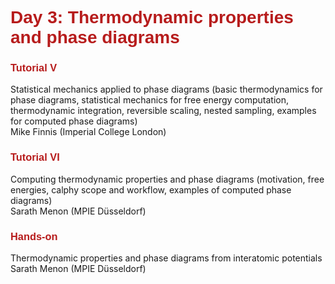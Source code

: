 # <font style="color:#B71C1C" face="Helvetica" > Day 3: Thermodynamic properties and phase diagrams </font>

### <font style="color:#B71C1C" face="Helvetica" > Tutorial V </font>
Statistical mechanics applied to phase diagrams (basic thermodynamics for phase diagrams, statistical mechanics for free energy computation, thermodynamic integration, reversible scaling, nested sampling, examples for computed phase diagrams)  
Mike Finnis (Imperial College London)

### <font style="color:#B71C1C" face="Helvetica" > Tutorial VI </font>
Computing thermodynamic properties and phase diagrams (motivation, free energies, calphy scope and workflow, examples of computed phase diagrams)  
Sarath Menon (MPIE Düsseldorf)

### <font style="color:#B71C1C" face="Helvetica" > Hands-on </font>
Thermodynamic properties and phase diagrams from interatomic potentials  
Sarath Menon (MPIE Düsseldorf)